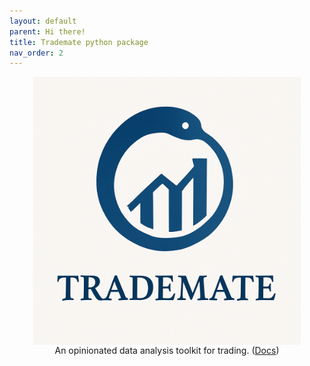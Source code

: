 ```yaml
---
layout: default
parent: Hi there!
title: Trademate python package
nav_order: 2
---
```



<img src="../img/python_globe_logo_w_title.png" align="center" style="display:block;margin:0 auto;max-width:85%;">  
<center> An opinionated data analysis toolkit for trading. (<a href="https://vinitrinh.gitlab.io/trademate/">Docs</a>)</center>
</br> 
